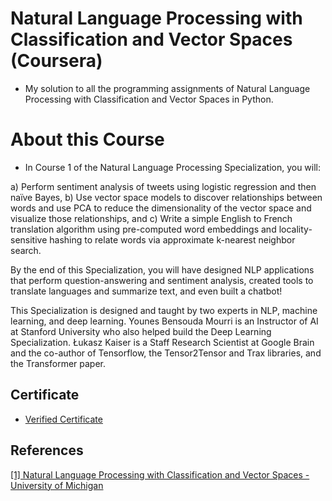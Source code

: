 <!-- Coursera-Machine-Learning-Stanford is being sponsored by the following tool; please help to support us by taking a look and signing up to a free trial
<a href="https://tracking.gitads.io/?repo=Coursera-Machine-Learning-Stanford"><img src="https://images.gitads.io/Coursera-Machine-Learning-Stanford" alt="GitAds"/></a> -->

# Natural Language Processing with Classification and Vector Spaces (Coursera)
* My solution to all the programming assignments of Natural Language Processing with Classification and Vector Spaces in Python.

# About this Course
* In Course 1 of the Natural Language Processing Specialization, you will:   

a) Perform sentiment analysis of tweets using logistic regression and then naïve Bayes,
b) Use vector space models to discover relationships between words and use PCA to reduce the dimensionality of the vector space and visualize those relationships, and
c) Write a simple English to French translation algorithm using pre-computed word embeddings and locality-sensitive hashing to relate words via approximate k-nearest neighbor search.  

By the end of this Specialization, you will have designed NLP applications that perform question-answering and sentiment analysis, created tools to translate languages and summarize text, and even built a chatbot!   

This Specialization is designed and taught by two experts in NLP, machine learning, and deep learning. Younes Bensouda Mourri is an Instructor of AI at Stanford University who also helped build the Deep Learning Specialization. Łukasz Kaiser is a Staff Research Scientist at Google Brain and the co-author of Tensorflow, the Tensor2Tensor and Trax libraries, and the Transformer paper.


## Certificate
* [Verified Certificate](https://coursera.org/share/9a6f13d3d2df4f0705b0a68d86410cee)

## References
[[1] Natural Language Processing with Classification and Vector Spaces - University of Michigan](https://www.coursera.org/learn/classification-vector-spaces-in-nlp/home/welcome)
